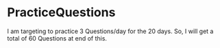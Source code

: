 # PracticeQuestions
I am targeting to practice 3 Questions/day for the 20 days.
So, I will get a total of 60 Questions at end of this.

